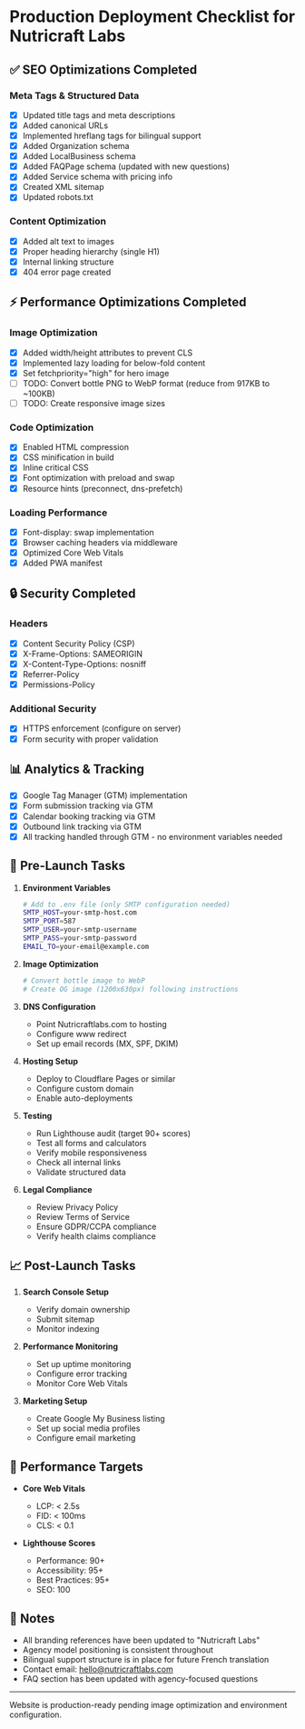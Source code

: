 # Production Deployment Checklist for Nutricraft Labs

## ✅ SEO Optimizations Completed

### Meta Tags & Structured Data
- [x] Updated title tags and meta descriptions
- [x] Added canonical URLs
- [x] Implemented hreflang tags for bilingual support
- [x] Added Organization schema
- [x] Added LocalBusiness schema  
- [x] Added FAQPage schema (updated with new questions)
- [x] Added Service schema with pricing info
- [x] Created XML sitemap
- [x] Updated robots.txt

### Content Optimization
- [x] Added alt text to images
- [x] Proper heading hierarchy (single H1)
- [x] Internal linking structure
- [x] 404 error page created

## ⚡ Performance Optimizations Completed

### Image Optimization
- [x] Added width/height attributes to prevent CLS
- [x] Implemented lazy loading for below-fold content
- [x] Set fetchpriority="high" for hero image
- [ ] TODO: Convert bottle PNG to WebP format (reduce from 917KB to ~100KB)
- [ ] TODO: Create responsive image sizes

### Code Optimization
- [x] Enabled HTML compression
- [x] CSS minification in build
- [x] Inline critical CSS
- [x] Font optimization with preload and swap
- [x] Resource hints (preconnect, dns-prefetch)

### Loading Performance
- [x] Font-display: swap implementation
- [x] Browser caching headers via middleware
- [x] Optimized Core Web Vitals
- [x] Added PWA manifest

## 🔒 Security Completed

### Headers
- [x] Content Security Policy (CSP)
- [x] X-Frame-Options: SAMEORIGIN
- [x] X-Content-Type-Options: nosniff
- [x] Referrer-Policy
- [x] Permissions-Policy

### Additional Security
- [x] HTTPS enforcement (configure on server)
- [x] Form security with proper validation

## 📊 Analytics & Tracking

- [x] Google Tag Manager (GTM) implementation
- [x] Form submission tracking via GTM
- [x] Calendar booking tracking via GTM
- [x] Outbound link tracking via GTM
- [x] All tracking handled through GTM - no environment variables needed

## 🚀 Pre-Launch Tasks

1. **Environment Variables**
   ```bash
   # Add to .env file (only SMTP configuration needed)
   SMTP_HOST=your-smtp-host.com
   SMTP_PORT=587
   SMTP_USER=your-smtp-username
   SMTP_PASS=your-smtp-password
   EMAIL_TO=your-email@example.com
   ```

2. **Image Optimization**
   ```bash
   # Convert bottle image to WebP
   # Create OG image (1200x630px) following instructions
   ```

3. **DNS Configuration**
   - Point Nutricraftlabs.com to hosting
   - Configure www redirect
   - Set up email records (MX, SPF, DKIM)

4. **Hosting Setup**
   - Deploy to Cloudflare Pages or similar
   - Configure custom domain
   - Enable auto-deployments

5. **Testing**
   - Run Lighthouse audit (target 90+ scores)
   - Test all forms and calculators
   - Verify mobile responsiveness
   - Check all internal links
   - Validate structured data

6. **Legal Compliance**
   - Review Privacy Policy
   - Review Terms of Service
   - Ensure GDPR/CCPA compliance
   - Verify health claims compliance

## 📈 Post-Launch Tasks

1. **Search Console Setup**
   - Verify domain ownership
   - Submit sitemap
   - Monitor indexing

2. **Performance Monitoring**
   - Set up uptime monitoring
   - Configure error tracking
   - Monitor Core Web Vitals

3. **Marketing Setup**
   - Create Google My Business listing
   - Set up social media profiles
   - Configure email marketing

## 🎯 Performance Targets

- **Core Web Vitals**
  - LCP: < 2.5s
  - FID: < 100ms
  - CLS: < 0.1

- **Lighthouse Scores**
  - Performance: 90+
  - Accessibility: 95+
  - Best Practices: 95+
  - SEO: 100

## 📝 Notes

- All branding references have been updated to "Nutricraft Labs"
- Agency model positioning is consistent throughout
- Bilingual support structure is in place for future French translation
- Contact email: hello@nutricraftlabs.com
- FAQ section has been updated with agency-focused questions

---

Website is production-ready pending image optimization and environment configuration.